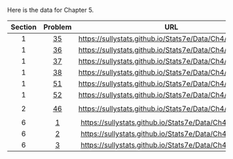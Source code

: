 Here is the data for Chapter 5.

|Section|Problem|URL|
|:---:|:---:|:---:|
|1|[35](https://sullystats.github.io/Stats7e/Data/Ch4/5_1_35.csv)|<a>https://sullystats.github.io/Stats7e/Data/Ch4/5_1_35.csv</a><br/>|
|1|[36](https://sullystats.github.io/Stats7e/Data/Ch4/5_1_36.csv)|<a>https://sullystats.github.io/Stats7e/Data/Ch4/5_1_36.csv</a><br/>|
|1|[37](https://sullystats.github.io/Stats7e/Data/Ch4/5_1_37.csv)|<a>https://sullystats.github.io/Stats7e/Data/Ch4/5_1_37.csv</a><br/>|
|1|[38](https://sullystats.github.io/Stats7e/Data/Ch4/5_1_38.csv)|<a>https://sullystats.github.io/Stats7e/Data/Ch4/5_1_38.csv</a><br/>|
|1|[51](https://sullystats.github.io/Stats7e/Data/Ch4/5_1_51.csv)|<a>https://sullystats.github.io/Stats7e/Data/Ch4/5_1_51.csv</a><br/>|
|1|[52](https://sullystats.github.io/Stats7e/Data/Ch4/5_1_52.csv)|<a>https://sullystats.github.io/Stats7e/Data/Ch4/5_1_52.csv</a><br/>|
| | |
|2|[46](https://sullystats.github.io/Stats7e/Data/Ch4/5_2_46.csv)|<a>https://sullystats.github.io/Stats7e/Data/Ch4/5_2_46.csv</a><br/>|
| | |
|6|[1](https://sullystats.github.io/Stats7e/Data/Ch4/5_6_1.csv)|<a>https://sullystats.github.io/Stats7e/Data/Ch4/5_6_1.csv</a><br/>|
|6|[2](https://sullystats.github.io/Stats7e/Data/Ch4/5_6_2.csv)|<a>https://sullystats.github.io/Stats7e/Data/Ch4/5_6_2.csv</a><br/>|
|6|[3](https://sullystats.github.io/Stats7e/Data/Ch4/5_6_3.csv)|<a>https://sullystats.github.io/Stats7e/Data/Ch4/5_6_3.csv</a><br/>|
